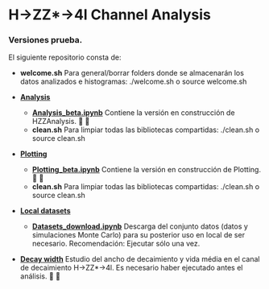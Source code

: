 # H->ZZ*->4l Channel Analysis

### Versiones prueba.

El siguiente repositorio consta de:

- **welcome.sh** Para general/borrar folders donde se almacenarán los datos analizados e histogramas: ./welcome.sh o source welcome.sh
- **[Analysis](https://github.com/AltuOs/HZZ4l/tree/master/Analysis)**


    - **[Analysis_beta.ipynb](https://github.com/AltuOs/HZZ4l/blob/master/Analysis/Analysis_beta.ipynb)** Contiene la versión en construcción de HZZAnalysis. :wrench: :wrench:
    - **clean.sh** Para limpiar todas las bibliotecas compartidas: ./clean.sh o source clean.sh
- **[Plotting](https://github.com/AltuOs/HZZ4l/tree/master/Plotting)**


    - **[Plotting_beta.ipynb](https://github.com/AltuOs/HZZ4l/blob/master/Plotting/Plotting_beta.ipynb)** Contiene la versión en construcción de Plotting. :wrench: :wrench:
    - **clean.sh** Para limpiar todas las bibliotecas compartidas: ./clean.sh o source clean.sh
- **[Local datasets](https://github.com/AltuOs/HZZ4l/tree/master/Local_datasets)**

    - **[Datasets_download.ipynb](https://github.com/AltuOs/HZZ4l/blob/master/Local_datasets/Datasets_download.ipynb)** Descarga del conjunto datos (datos y simulaciones Monte Carlo) para su posterior uso en local de ser necesario. Recomendación: Ejecutar sólo una vez.

- **[Decay width](https://github.com/AltuOs/HZZ4l/blob/master/Decay_width.ipynb)** Estudio del ancho de decaimiento y vida média en el canal de decaimiento H->ZZ*->4l. Es necesario haber ejecutado antes el análisis. :wrench: :wrench:
